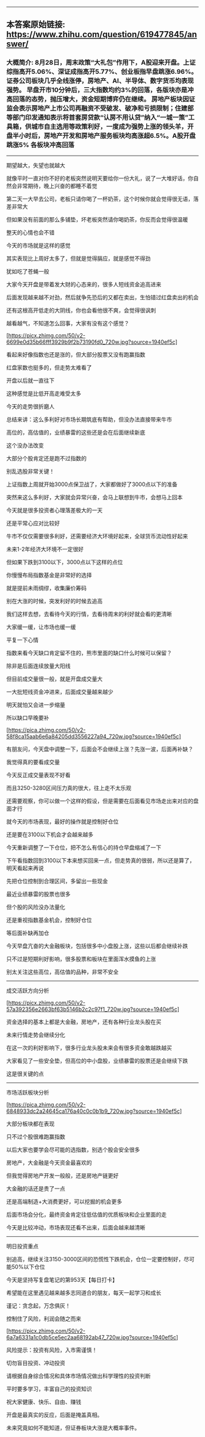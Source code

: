----------------------------------------
## 本答案原始链接: https://www.zhihu.com/question/619477845/answer/
### 大概简介: 8月28日，周末政策“大礼包”作用下，A股迎来开盘。上证综指高开5.06%、深证成指高开5.77%、创业板指早盘跳涨6.96%。证券公司板块几乎全线涨停，房地产、AI、半导体、数字货币均表现强势。 早盘开市10分钟后，三大指数均约3%的回落，各版块亦是冲高回落的态势，抛压增大，资金短期博弈仍在继续。 房地产板块因证监会表示房地产上市公司再融资不受破发、破净和亏损限制；住建部等部门印发通知表示将首套房贷款“认房不用认贷”纳入“一城一策”工具箱，供城市自主选用等政策利好，一度成为强势上涨的领头羊，开盘半小时后，房地产开发和房地产服务板块均高涨超6.5%。A股开盘跳涨5% 各板块冲高回落
----------------------------------------
期望越大，失望也就越大

就像平时一直对你不好的老板突然说明天要给你一份大礼，说了一大堆好话，你自然会非常期待，晚上兴奋的都睡不着觉

第二天一大早去公司，老板只请你喝了一杯奶茶，这个时候你就会觉得很无语，落差非常大

但如果没有前面的那么多铺垫，坏老板突然请你喝奶茶，你反而会觉得很温暖

整天的心情也会不错

今天的市场就是这样的感觉

其实表现比上周好太多了，但就是觉得膈应，就是感觉不得劲

犹如吃了苍蝇一般




大家今天开盘是带着发大财的心态来的，很多人短线资金追高进来

后面发现越来越不对劲，然后就争先恐后的又都在卖出，生怕错过红盘卖出的机会

还有这根高开低走的大阴线，你也会看他很不爽，会觉得很讽刺

越看越气，不知道怎么回事，大家有没有这个感觉？

[https://picx.zhimg.com/50/v2-6699e0d35b66fff3929b9f2b73190fd0_720w.jpg?source=1940ef5c]

看起来好像指数也还是涨的，但大部分股票又没有跑赢指数

红盘家数也挺多的，但走势太难看了

开盘以后就一直往下

这种感觉是比低开高走难受太多

今天的走势很折磨人




总结来讲：这么多利好对市场长期筑底有帮助，但没办法直接带来牛市

高位的，高估值的，业绩暴雷的这些还是会在后面继续新底

这个没办法改变

大部分个股肯定还是跑不过指数的

别乱选股非常关键！




上证指数上周就开始3000点保卫战了，大家都做好了3000点以下的准备

突然来这么多利好，大家就会异常兴奋，会马上联想到牛市，会想马上回本

今天就是很多投资者心理落差极大的一天

还是平常心应对比较好

牛市不仅仅需要很多利好，还需要经济大环境好起来，全球货币流动性好起来

未来1-2年经济大环境不一定很好

但如果下跌到3100以下，3000点以下这样的点位

你慢慢布局指数基金是非常好的选择

就是提前未雨绸缪，收集廉价筹码

别在大涨的时候，突发利好的时候去追高

我们这样去想，去看待今天的行情，去看待周末的利好就会看的更清晰

大家缓一缓，让市场也缓一缓

平复一下心情




指数来看今天缺口肯定留不住的，熊市里面的缺口什么时候可以保留？

除非是后面连续放量大阳线

但目前成交量很一般，就是开盘成交量大

一大批短线资金冲进来，后面成交量越来越少

明天就怕又会进一步缩量

所以缺口早晚要补

[https://pica.zhimg.com/50/v2-58f8ca15aab6e6a84205dd3556227a94_720w.jpg?source=1940ef5c]

有朋友问，今天盘中调整一下，后面会不会继续上涨？先涨一波，后面再补缺？

我觉得真的要看成交量

今天反正成交量表现不好看

而且3250-3280区间压力真的很大，往上走不太乐观

还需要观察，你可以做一个这样的假设，但是需要在后面看见市场走出来对应的盘面才行

就今天的市场表现，最好的操作就是控制好仓位

还是要在3100以下机会才会越来越多

今天重新调整了一下仓位，把不怎么有信心的持仓早盘缩减了一下

下午看指数回到3100以下本来想买回来一点，但走势真的很弱，所以还是算了，明天看起来再说

先把仓位控制到合理区间，多留出一些现金

最近业绩暴雷的股票也很多

但个股的风险没办法量化

还是重视指数基金机会，控制好仓位

等后面补缺再加仓




今天早盘亢奋的大金融板块，包括很多中小盘股上涨，这些以后都会继续补跌

只不过是短期利好影响，很多股票和板块在里面浑水摸鱼的上涨

别太关注这些高位，高估值的品种，非常不安全

----------------------------------------

成交活跃方向分析

[https://picx.zhimg.com/50/v2-57a392356e2663bf63b5146b2c2c97f1_720w.jpg?source=1940ef5c]

资金选择的基本上都是大金融，房地产，还有各种行业龙头股在买

未来行情走势会继续分化

在这一次的利好影响下，很多行业龙头股未来会有很多资金敢越跌越买

大家看见了一些安全垫，但高位的中小盘股，业绩暴雷的股票还是会继续下跌

这是很关键的点

----------------------------------------

市场活跃板块分析

[https://pica.zhimg.com/50/v2-6848933dc2a24645ca176a40c0c0b1b9_720w.jpg?source=1940ef5c]

大部分板块都在表现

只不过个股很难跑赢指数

以后大家也要学会尽可能的选指数，别选个股会安全很多

房地产，大金融是今天资金最喜欢的

但我觉得房地产开发一般般，还是房地产链更好

大金融的话还是贵了一点

还是高端制造+大消费更好，可以挖掘的机会更多

后面市场会分化，最终资金肯定往低估值的优质板块和企业里面的走

今天是比较冲动，市场表现还看不出来，后面会越来越清晰

----------------------------------------

明日投资重点

别追高，继续关注3150-3000区间的恐慌性下跌机会，仓位一定要控制好，尽可能50%以下仓位





今天是坚持写复盘笔记的第953天【每日打卡】

希望能在这里遇见越来越多志同道合的朋友，每天一起学习和成长

谨记：贪念起，万念俱灰！

控制住了风险，利润会随之而来

[https://picx.zhimg.com/50/v2-6a7a6331a1c0db5ce5ec2aa68192ab47_720w.jpg?source=1940ef5c]

风险提示：投资有风险，入市需谨慎！

切勿盲目投资、冲动投资

请根据自身综合情况和具体市场情况做出科学理性的投资判断

平时要多学习，丰富自己的投资知识

祝大家健康、快乐、自由、赚钱

开盘是最真实的反应，后面是掩盖真相。

未来究竟如何不能知道，但证券板块大涨是大概率事件。

